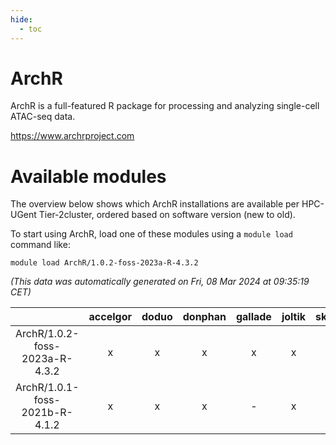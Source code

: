 ```yaml
---
hide:
  - toc
---
```


ArchR
=====


ArchR is a full-featured R package for processing and analyzing single-cell ATAC-seq data.

https://www.archrproject.com
# Available modules


The overview below shows which ArchR installations are available per HPC-UGent Tier-2cluster, ordered based on software version (new to old).

To start using ArchR, load one of these modules using a `module load` command like:

```shell
module load ArchR/1.0.2-foss-2023a-R-4.3.2
```

*(This data was automatically generated on Fri, 08 Mar 2024 at 09:35:19 CET)*  

| |accelgor|doduo|donphan|gallade|joltik|skitty|
| :---: | :---: | :---: | :---: | :---: | :---: | :---: |
|ArchR/1.0.2-foss-2023a-R-4.3.2|x|x|x|x|x|x|
|ArchR/1.0.1-foss-2021b-R-4.1.2|x|x|x|-|x|x|

